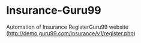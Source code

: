 # Insurance-Guru99
Automation of Insurance RegisterGuru99 website (http://demo.guru99.com/insurance/v1/register.php)
